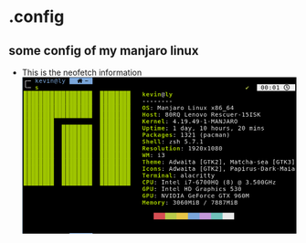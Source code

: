# .config
## some config of my manjaro linux

- This is the neofetch information
![neofetch](./config.png)
